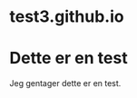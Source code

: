 # test3.github.io
<!DOCTYPE html>
<html>
<head>
<title>Page Title</title>
</head>
<body>

<h1>Dette er en test</h1>
<p>Jeg gentager dette er en test.</p>

</body>
</html>
